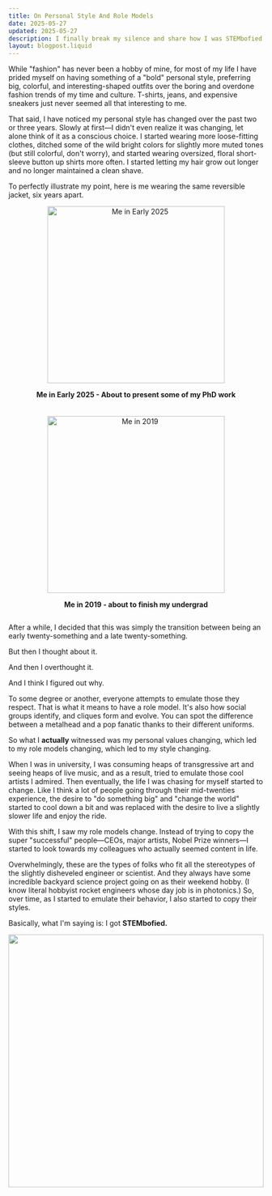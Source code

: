 ```yaml
---
title: On Personal Style And Role Models
date: 2025-05-27
updated: 2025-05-27
description: I finally break my silence and share how I was STEMbofied
layout: blogpost.liquid
---
```



While "fashion" has never been a hobby of mine, for most of my life I have prided myself on having something of a "bold" personal style, preferring big, colorful, and interesting-shaped outfits over the boring and overdone fashion trends of my time and culture. T-shirts, jeans, and expensive sneakers just never seemed all that interesting to me.

That said, I have noticed my personal style has changed over the past two or three years. Slowly at first—I didn't even realize it was changing, let alone think of it as a conscious choice. I started wearing more loose-fitting clothes, ditched some of the wild bright colors for slightly more muted tones (but still colorful, don't worry), and started wearing oversized, floral short-sleeve button up shirts more often. I started letting my hair grow out longer and no longer maintained a clean shave.

To perfectly illustrate my point, here is me wearing the same reversible jacket, six years apart.

<div style="display: flex; justify-content: space-around; align-items: center; gap: 20px; flex-wrap: wrap;">

<div style="text-align: center; flex: 1; min-width: 300px;">
    <img src="/Assets/MeIn2025.png" alt="Me in Early 2025" style="width: auto; height: 350px; max-width: 100%;">
    <p><strong>Me in Early 2025 - About to present some of my PhD work</strong></p>
</div>

<div style="text-align: center; flex: 1; min-width: 300px;">
    <img src="/Assets/MeIn2019.png" alt="Me in 2019" style="width: auto; height: 350px; max-width: 100%;">
    <p><strong>Me in 2019 - about to finish my undergrad</strong></p>
</div>

</div>

After a while, I decided that this was simply the transition between being an early twenty-something and a late twenty-something.

But then I thought about it.

And then I overthought it.

And I think I figured out why.

To some degree or another, everyone attempts to emulate those they respect. That is what it means to have a role model. It's also how social groups identify, and cliques form and evolve. You can spot the difference between a metalhead and a pop fanatic thanks to their different uniforms.

So what I **actually** witnessed was my personal values changing, which led to my role models changing, which led to my style changing.

When I was in university, I was consuming heaps of transgressive art and seeing heaps of live music, and as a result, tried to emulate those cool artists I admired. Then eventually, the life I was chasing for myself started to change. Like I think a lot of people going through their mid-twenties experience, the desire to "do something big" and "change the world" started to cool down a bit and was replaced with the desire to live a slightly slower life and enjoy the ride.

With this shift, I saw my role models change. Instead of trying to copy the super "successful" people—CEOs, major artists, Nobel Prize winners—I started to look towards my colleagues who actually seemed content in life.

Overwhelmingly, these are the types of folks who fit all the stereotypes of the slightly disheveled engineer or scientist. And they always have some incredible backyard science project going on as their weekend hobby. (I know literal hobbyist rocket engineers whose day job is in photonics.) So, over time, as I started to emulate their behavior, I also started to copy their styles.

Basically, what I'm saying is: I got **STEMbofied.**

<img src="/Assets/Stembofication.png" style="width: 100%; height: 500px; object-fit: contain;">